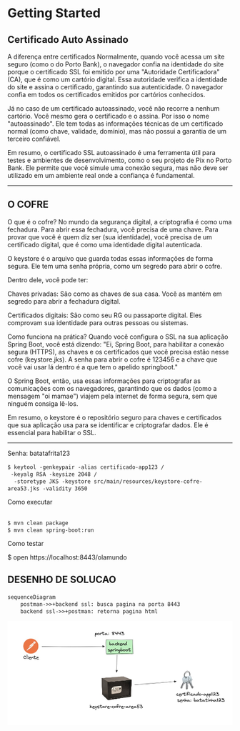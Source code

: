# Getting Started

## Certificado Auto Assinado

A diferença entre certificados
Normalmente, quando você acessa um site seguro (como o do Porto Bank), o navegador confia na identidade do site porque o certificado SSL foi emitido por uma "Autoridade Certificadora" (CA), que é como um cartório digital. Essa autoridade verifica a identidade do site e assina o certificado, garantindo sua autenticidade. O navegador confia em todos os certificados emitidos por cartórios conhecidos.

Já no caso de um certificado autoassinado, você não recorre a nenhum cartório. Você mesmo gera o certificado e o assina. Por isso o nome "autoassinado". Ele tem todas as informações técnicas de um certificado normal (como chave, validade, domínio), mas não possui a garantia de um terceiro confiável.

Em resumo, o certificado SSL autoassinado é uma ferramenta útil para testes e ambientes de desenvolvimento, como o seu projeto de Pix no Porto Bank. Ele permite que você simule uma conexão segura, mas não deve ser utilizado em um ambiente real onde a confiança é fundamental.

---

## O COFRE

O que é o cofre?
No mundo da segurança digital, a criptografia é como uma fechadura. Para abrir essa fechadura, você precisa de uma chave. Para provar que você é quem diz ser (sua identidade), você precisa de um certificado digital, que é como uma identidade digital autenticada.

O keystore é o arquivo que guarda todas essas informações de forma segura. Ele tem uma senha própria, como um segredo para abrir o cofre.

Dentro dele, você pode ter:

Chaves privadas: São como as chaves de sua casa. Você as mantém em segredo para abrir a fechadura digital.

Certificados digitais: São como seu RG ou passaporte digital. Eles comprovam sua identidade para outras pessoas ou sistemas.

Como funciona na prática?
Quando você configura o SSL na sua aplicação Spring Boot, você está dizendo: "Ei, Spring Boot, para habilitar a conexão segura (HTTPS), as chaves e os certificados que você precisa estão nesse cofre (keystore.jks). A senha para abrir o cofre é 123456 e a chave que você vai usar lá dentro é a que tem o apelido springboot."

O Spring Boot, então, usa essas informações para criptografar as comunicações com os navegadores, garantindo que os dados (como a mensagem "oi mamae") viajem pela internet de forma segura, sem que ninguém consiga lê-los.

Em resumo, o keystore é o repositório seguro para chaves e certificados que sua aplicação usa para se identificar e criptografar dados. Ele é essencial para habilitar o SSL.

---
Senha: batatafrita123

```
$ keytool -genkeypair -alias certificado-app123 /
 -keyalg RSA -keysize 2048 /
  -storetype JKS -keystore src/main/resources/keystore-cofre-area53.jks -validity 3650
```

Como executar
```

$ mvn clean package
$ mvn clean spring-boot:run  
```


Como testar

$ open https://localhost:8443/olamundo


## DESENHO DE SOLUCAO

```mermaid
sequenceDiagram
    postman->>+backend ssl: busca pagina na porta 8443
    backend ssl->>+postman: retorna pagina html
```


![ Sequencia](docs/images/diagrama1.jpg)

